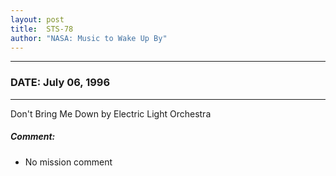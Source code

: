 ```yaml
---
layout: post
title:  STS-78
author: "NASA: Music to Wake Up By"
---
```


----
### DATE: July 06, 1996
----
Don't Bring Me Down by Electric Light Orchestra

##### Comment:
* No mission comment

